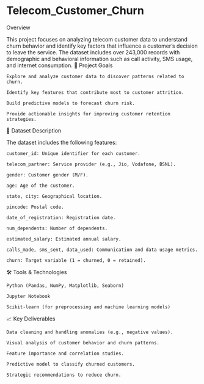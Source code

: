 # Telecom_Customer_Churn
Overview

This project focuses on analyzing telecom customer data to understand churn behavior and identify key factors that influence a customer’s decision to leave the service. The dataset includes over 243,000 records with demographic and behavioral information such as call activity, SMS usage, and internet consumption.
🎯 Project Goals

    Explore and analyze customer data to discover patterns related to churn.

    Identify key features that contribute most to customer attrition.

    Build predictive models to forecast churn risk.

    Provide actionable insights for improving customer retention strategies.

🧾 Dataset Description

The dataset includes the following features:

    customer_id: Unique identifier for each customer.

    telecom_partner: Service provider (e.g., Jio, Vodafone, BSNL).

    gender: Customer gender (M/F).

    age: Age of the customer.

    state, city: Geographical location.

    pincode: Postal code.

    date_of_registration: Registration date.

    num_dependents: Number of dependents.

    estimated_salary: Estimated annual salary.

    calls_made, sms_sent, data_used: Communication and data usage metrics.

    churn: Target variable (1 = churned, 0 = retained).

🛠 Tools & Technologies

    Python (Pandas, NumPy, Matplotlib, Seaborn)

    Jupyter Notebook

    Scikit-learn (for preprocessing and machine learning models)

📈 Key Deliverables

    Data cleaning and handling anomalies (e.g., negative values).

    Visual analysis of customer behavior and churn patterns.

    Feature importance and correlation studies.

    Predictive model to classify churned customers.

    Strategic recommendations to reduce churn.
